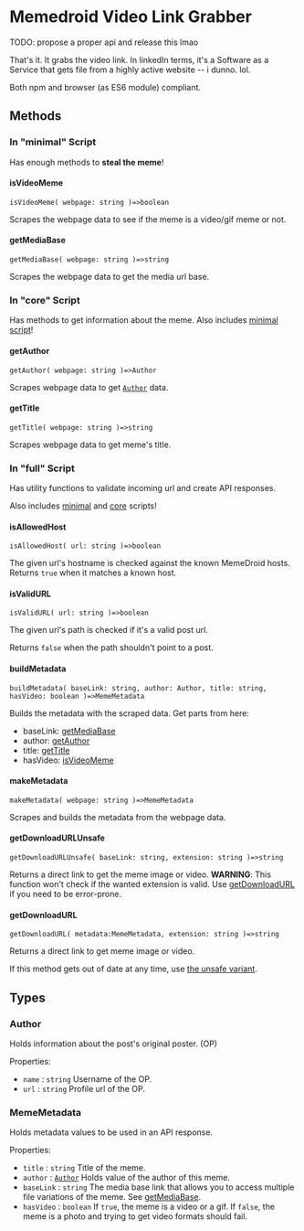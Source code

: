 # Memedroid Video Link Grabber

TODO: propose a proper api and release this lmao

That's it. It grabs the video link.
In linkedIn terms, it's a Software as a Service that gets file from a highly active website -- i dunno. lol.

Both npm and browser (as ES6 module) compliant.

## Methods

### In "minimal" Script

Has enough methods to **steal the meme**!

#### isVideoMeme

`isVideoMeme( webpage: string )=>boolean`

Scrapes the webpage data to see if the meme is a video/gif meme or not.

#### getMediaBase

`getMediaBase( webpage: string )=>string`

Scrapes the webpage data to get the media url base.

### In "core" Script

Has methods to get information about the meme.
Also includes [minimal script](#in-minimal-script)!

#### getAuthor

`getAuthor( webpage: string )=>Author`

Scrapes webpage data to get [`Author`](#author) data.

#### getTitle

`getTitle( webpage: string )=>string`

Scrapes webpage data to get meme's title.

### In "full" Script

Has utility functions to validate incoming url and create API responses.

Also includes [minimal](#in-minimal-script) and [core](#in-core-script) scripts!

#### isAllowedHost

`isAllowedHost( url: string )=>boolean`

The given url's hostname is checked against the known MemeDroid hosts. Returns `true` when it matches a known host.

#### isValidURL

`isValidURL( url: string )=>boolean`

The given url's path is checked if it's a valid post url.

Returns `false` when the path shouldn't point to a post.

#### buildMetadata

`buildMetadata( baseLink: string, author: Author, title: string, hasVideo: boolean )=>MemeMetadata`

Builds the metadata with the scraped data.
Get parts from here:

- baseLink: [getMediaBase](#getmediabase)
- author: [getAuthor](#getauthor)
- title: [getTitle](#gettitle)
- hasVideo: [isVideoMeme](#isvideomeme)

#### makeMetadata

`makeMetadata( webpage: string )=>MemeMetadata`

Scrapes and builds the metadata from the webpage data.

#### getDownloadURLUnsafe

`getDownloadURLUnsafe( baseLink: string, extension: string )=>string`

Returns a direct link to get the meme image or video.
**WARNING**: This function won't check if the wanted extension is valid. Use [getDownloadURL](#getdownloadurl) if you need to be error-prone.

#### getDownloadURL

`getDownloadURL( metadata:MemeMetadata, extension: string )=>string`

Returns a direct link to get meme image or video.

If this method gets out of date at any time, use [the unsafe variant](#getdownloadurlunsafe).

## Types

### Author

Holds information about the post's original poster. (OP)

Properties:

- `name` : `string`
  Username of the OP.
- `url` : `string`
  Profile url of the OP.

### MemeMetadata

Holds metadata values to be used in an API response.

Properties:

- `title` : `string`
  Title of the meme.
- `author` : [`Author`](#author)
  Holds value of the author of this meme.
- `baseLink` : `string`
  The media base link that allows you to access multiple file variations of the meme. See [getMediaBase](#getmediabase).
- `hasVideo` : `boolean`
  If `true`, the meme is a video or a gif.
  If `false`, the meme is a photo and trying to get video formats should fail.
